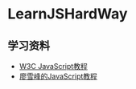 # LearnJSHardWay

## 学习资料

* [W3C JavaScript教程](http://www.w3school.com.cn/js/index.asp)
* [廖雪峰的JavaScript教程](http://www.liaoxuefeng.com/wiki/001434446689867b27157e896e74d51a89c25cc8b43bdb3000)
